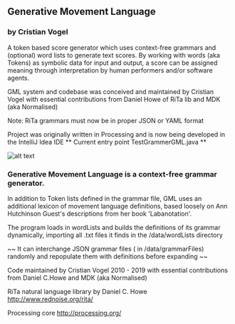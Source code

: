 ## Generative Movement Language

### by Cristian Vogel

A token based score generator which uses context-free grammars and (optional) word lists to generate text scores. By working with words (aka Tokens) as symbolic data for input and output, a score can be assigned meaning through interpretation by human performers and/or software agents.

GML system and codebase was conceived and maintained by Cristian Vogel with essential contributions from Daniel Howe of RiTa lib and MDK (aka Normalised)

Note: RiTa grammars must now be in proper JSON or YAML format

Project was originally written in Processing
and is now being developed in the IntelliJ Idea IDE
** Current entry point TestGrammerGML.java **

![alt text](https://www.cristianvogel.com/publicimage/generatedRitualsExample.png "Example output")


### Generative Movement Language is a context-free grammar generator.

In addition to Token lists defined in the grammar file, GML uses an additional lexicon of movement language definitions, based loosely on Ann Hutchinson Guest's descriptions from her book 'Labanotation'.

The program loads in wordLists and builds the definitions of its grammar
dynamically, importing all .txt files it finds in the /data/wordLists directory

~~ It can interchange JSON grammar files ( in /data/grammarFiles) randomly and repopulate them with definitions before expanding ~~

Code maintained by Cristian Vogel 2010 - 2019 with essential contributions from Daniel C.Howe and MDK (aka Normalised)

RiTa natural language library by Daniel C. Howe http://www.rednoise.org/rita/

Processing core http://processing.org/